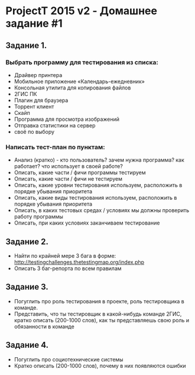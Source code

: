 # ProjectT 2015 v2 - Домашнее задание #1
## Задание 1.
### Выбрать программу для тестирования из списка:
- Драйвер принтера
- Мобильное приложение «Календарь-ежедневник»
- Консольная утилита для копирования файлов
- 2ГИС ПК
- Плагин для браузера 
- Торрент клиент
- Скайп
- Программа для просмотра изображений
- Отправка статистики на сервер
- своё по выбору

### Написать тест-план по пунктам:
- Анализ (кратко) - кто пользователь? зачем нужна программа? как работает? что использует в своей работе?
- Описать, какие части / фичи программы тестируем
- Описать, какие части / фичи не тестируем
- Описать, какие уровни тестирования используем, расположить в порядке убывания приоритета
- Описать, какие виды тестирования используем, расположить в порядке убывания приоритета
- Описать, в каких тестовых средах / условиях мы должны проверить работу программы
- Описать, при каких условиях заканчиваем тестирование

## Задание 2.
- Найти по крайней мере 3 бага в форме: http://testingchallenges.thetestingmap.org/index.php
- Описать 3 баг-репорта по всем правилам

## Задание 3.
- Погуглить про роль тестирования в проекте, роль тестировщика в команде. 
- Представить, что ты тестировщик в какой-нибудь команде 2ГИС, кратко описать (200-1000 слов), как ты представляешь свою роль и обязанности в команде 

## Задание 4.
- Погуглить про социотехнические системы
- Кратко описать (200-1000 слов), почему в них появляются ошибки
